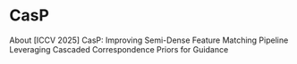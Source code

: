# CasP
About [ICCV 2025] CasP: Improving Semi-Dense Feature Matching Pipeline Leveraging Cascaded Correspondence Priors for Guidance
